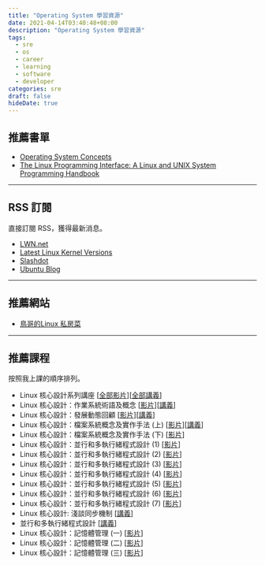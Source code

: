 ```yaml
---
title: "Operating System 學習資源"
date: 2021-04-14T03:40:48+08:00
description: "Operating System 學習資源"
tags:
  - sre
  - os
  - career
  - learning
  - software
  - developer
categories: sre
draft: false
hideDate: true
---
```


## 推薦書單

- [Operating System Concepts](https://www.amazon.com/Operating-System-Concepts-Abraham-Silberschatz/dp/1119800366?fbclid=IwAR27jKonMqNgeETl_Yq9lLKmXvco-yRjrjXuOKnrCqoch3SUyUI5CnFXWgQ)
- [The Linux Programming Interface: A Linux and UNIX System Programming Handbook](https://www.amazon.com/Linux-Programming-Interface-System-Handbook/dp/1593272200?fbclid=IwAR1dbva-E5N2nniKzRFWoYYZKfg-4pWzNz02vQgiSfKS5QD1hVhi37iektE)

----

## RSS 訂閱

直接訂閱 RSS，獲得最新消息。

- [LWN.net](https://lwn.net/)
- [Latest Linux Kernel Versions](https://www.kernel.org/)
- [Slashdot](https://linux.slashdot.org/)
- [Ubuntu Blog](https://ubuntu.com/blog)

----

## 推薦網站

- [鳥哥的Linux 私房菜](http://linux.vbird.org/)

----

## 推薦課程

按照我上課的順序排列。

- Linux 核心設計系列講座 [[全部影片](https://www.youtube.com/c/GUTS4tech/videos)][[全部講義](https://beta.hackfoldr.org/linux)]
- Linux 核心設計：作業系統術語及概念 [[影片](https://www.youtube.com/watch?v=nrkq2WUacz4)][[講義](https://hackmd.io/@sysprog/linux-concepts)]
- Linux 核心設計：發展動態回顧 [[影片](https://www.youtube.com/watch?v=-2Pn4B8S1EM)][[講義](https://hackmd.io/@sysprog/linux-dev-review)]
- Linux 核心設計：檔案系統概念及實作手法 (上) [[影片](https://www.youtube.com/watch?v=d8ZN5-XTIJM)][[講義](https://hackmd.io/@sysprog/linux-file-system?type=view)]
- Linux 核心設計：檔案系統概念及實作手法 (下) [[影片](https://www.youtube.com/watch?v=BCPe0EICfwI)]
- Linux 核心設計：並行和多執行緒程式設計 (1) [[影片](https://www.youtube.com/watch?v=i23aGY2173g)]
- Linux 核心設計：並行和多執行緒程式設計 (2) [[影片](https://www.youtube.com/watch?v=D7ivz5zxSIw)]
- Linux 核心設計：並行和多執行緒程式設計 (3) [[影片](https://www.youtube.com/watch?v=1LqDZHFGB_M)]
- Linux 核心設計：並行和多執行緒程式設計 (4) [[影片](https://www.youtube.com/watch?v=7kImoW_hISE)]
- Linux 核心設計：並行和多執行緒程式設計 (5) [[影片](https://www.youtube.com/watch?v=8BidMHVGeBE)]
- Linux 核心設計：並行和多執行緒程式設計 (6) [[影片](https://www.youtube.com/watch?v=6LnGZ_1MfDo)]
- Linux 核心設計：並行和多執行緒程式設計 (7) [[影片](https://www.youtube.com/watch?v=WKj4RSFn0ms)]
- Linux 核心設計: 淺談同步機制 [[講義](https://hackmd.io/@sysprog/linux-sync)]
- 並行和多執行緒程式設計 [[講義](https://hackmd.io/@sysprog/concurrency/https%3A%2F%2Fhackmd.io%2F%40sysprog%2FS1AMIFt0D)]
- Linux 核心設計：記憶體管理 (一) [[影片](https://www.youtube.com/watch?v=kY3g2r03erk)]
- Linux 核心設計：記憶體管理 (二) [[影片](https://www.youtube.com/watch?v=0oABzHrZDPY)]
- Linux 核心設計：記憶體管理 (三) [[影片](https://www.youtube.com/watch?v=9Kj7TBrvP-8)]

